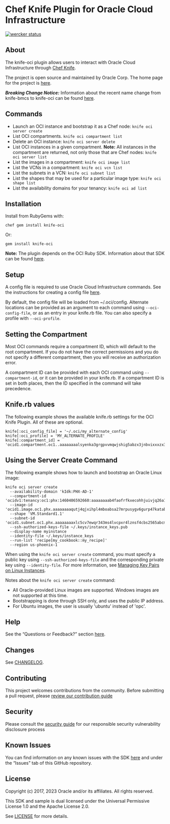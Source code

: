 # Chef Knife Plugin for Oracle Cloud Infrastructure
[![wercker status](https://app.wercker.com/status/82cc98510b6b52b3a37d1212174a1d56/s/master "wercker status")](https://app.wercker.com/project/byKey/82cc98510b6b52b3a37d1212174a1d56)

## About

The knife-oci plugin allows users to interact with Oracle Cloud Infrastructure through [Chef Knife](https://docs.chef.io/knife.html).

The project is open source and maintained by Oracle Corp. The home page for the project is [here](https://docs.us-phoenix-1.oraclecloud.com/Content/API/SDKDocs/knifeplugin.htm).

**_Breaking Change Notice:_** Information about the recent name change from knife-bmcs to knife-oci can be found [here](docs/rename.md).

## Commands

- Launch an OCI instance and bootstrap it as a Chef node:
  `knife oci server create`
- List OCI compartments.
  `knife oci compartment list`
- Delete an OCI instance:
  `knife oci server delete`
- List OCI instances in a given compartment. **Note:** All instances in the compartment are returned, not only those that are Chef nodes:
  `knife oci server list`
- List the images in a compartment:
  `knife oci image list`
- List the VCNs in a compartment:
  `knife oci vcn list`
- List the subnets in a VCN:
  `knife oci subnet list`
- List the shapes that may be used for a particular image type:
  `knife oci shape list`
- List the availability domains for your tenancy:
  `knife oci ad list`

## Installation

Install from RubyGems with:

    chef gem install knife-oci

Or:

    gem install knife-oci

**Note:** The plugin depends on the OCI Ruby SDK. Information about that SDK can be found [here](https://docs.us-phoenix-1.oraclecloud.com/Content/API/SDKDocs/rubysdk.htm).

## Setup

A config file is required to use Oracle Cloud Infrastructure commands. See the instructions for creating a config file [here](https://docs.us-phoenix-1.oraclecloud.com/Content/API/Concepts/sdkconfig.htm).

By default, the config file will be loaded from ~/.oci/config. Alternate locations can be provided as an argument to each command using `--oci-config-file`, or as an entry in your knife.rb file. You can also specify a profile with `--oci-profile`.

## Setting the Compartment

Most OCI commands require a compartment ID, which will default to the root compartment. If you do not have the correct permissions and you do not specify a different compartment, then you will receive an authorization error.

A compartment ID can be provided with each OCI command using `--compartment-id`, or it can be provided in your knife.rb. If a compartment ID is set in both places, then the ID specified in the command will take precedence.

## Knife.rb values

The following example shows the available knife.rb settings for the OCI Knife Plugin. All of these are optional.

    knife[:oci_config_file] = '~/.oci/my_alternate_config'
    knife[:oci_profile] = 'MY_ALTERNATE_PROFILE'
    knife[:compartment_id] = 'ocid1.compartment.oc1..aaaaaaaalsyenka3grgpvvmqwjshig5abzx3jnbvixxxzx373ehwdj7o5arc'

## Using the Server Create Command

The following example shows how to launch and bootstrap an Oracle Linux image:

    knife oci server create
      --availability-domain 'kIdk:PHX-AD-1'
      --compartment-id 'ocidv1:tenancy:oc1:phx:1460406592660:aaaaaaaab4faofrfkxecohhjuivjq26a13'
      --image-id 'ocid1.image.oc1.phx.aaaaaaaaqutj4qjxihpl4mboabsa27mrpusygv6gurp47katabcvljmq3puq'
      --shape 'VM.Standard1.1'
      --subnet-id 'ocid1.subnet.oc1.phx.aaaaaaaaxlc5cv7ewqr343ms4lvcpxr4lznsf4cbs2565abcm23d3cfebrex'
      --ssh-authorized-keys-file ~/.keys/instance_keys.pub
      --display-name myinstance
      --identity-file ~/.keys/instance_keys
      --run-list 'recipe[my_cookbook::my_recipe]'
      --region us-phoenix-1

When using the `knife oci server create` command, you must specify a public key using `--ssh-authorized-keys-file` and the corresponding private key using `--identity-file`. For more information, see [Managing Key Pairs on Linux Instances](https://docs.us-phoenix-1.oraclecloud.com/Content/Compute/Tasks/managingkeypairs.htm).

Notes about the `knife oci server create` command:

 - All Oracle-provided Linux images are supported. Windows images are not supported at this time.
 - Bootstrapping is done through SSH only, and uses the public IP address.
 - For Ubuntu images, the user is usually 'ubuntu' instead of 'opc'.

## Help

See the “Questions or Feedback?” section [here](https://docs.us-phoenix-1.oraclecloud.com/Content/API/SDKDocs/knifeplugin.htm).

## Changes

See [CHANGELOG](/CHANGELOG.md).

## Contributing

This project welcomes contributions from the community. Before submitting a pull request, please [review our contribution guide](./CONTRIBUTING.md)

## Security

Please consult the [security guide](./SECURITY.md) for our responsible security vulnerability disclosure process

## Known Issues

You can find information on any known issues with the SDK [here](https://docs.us-phoenix-1.oraclecloud.com/Content/knownissues.htm) and under the “Issues” tab of this GitHub repository.

## License

Copyright (c) 2017, 2023 Oracle and/or its affiliates. All rights reserved.

This SDK and sample is dual licensed under the Universal Permissive License 1.0 and the Apache License 2.0.

See [LICENSE](/LICENSE.txt) for more details.
